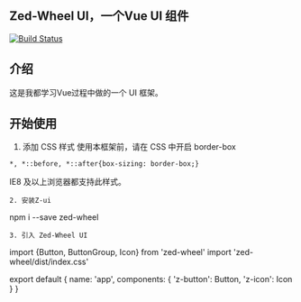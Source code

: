 ## Zed-Wheel UI，一个Vue UI 组件

[![Build Status](https://travis-ci.com/chanzed/Z-ui.svg?branch=master)](https://travis-ci.com/chanzed/Z-ui)

## 介绍

这是我都学习Vue过程中做的一个 UI 框架。

## 开始使用

1. 添加 CSS 样式
使用本框架前，请在 CSS 中开启 border-box

```
*, *::before, *::after{box-sizing: border-box;}
```

IE8 及以上浏览器都支持此样式。


```
2. 安装Z-ui

```
npm i --save zed-wheel
```
3. 引入 Zed-Wheel UI
```
import {Button, ButtonGroup, Icon} from 'zed-wheel'
import 'zed-wheel/dist/index.css'

export default {
  name: 'app', 
  components: {
    'z-button': Button,
    'z-icon': Icon
  }
}
```